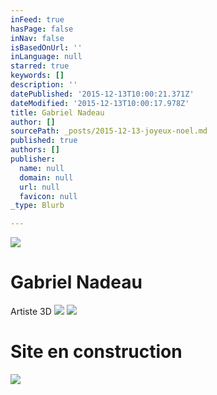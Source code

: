 ```yaml
---
inFeed: true
hasPage: false
inNav: false
isBasedOnUrl: ''
inLanguage: null
starred: true
keywords: []
description: ''
datePublished: '2015-12-13T10:00:21.371Z'
dateModified: '2015-12-13T10:00:17.978Z'
title: Gabriel Nadeau
author: []
sourcePath: _posts/2015-12-13-joyeux-noel.md
published: true
authors: []
publisher:
  name: null
  domain: null
  url: null
  favicon: null
_type: Blurb

---
```

![](https://s3-us-west-2.amazonaws.com/the-grid-img/p/048eced57478367d689033480a51f541daa77d34.jpg)

# Gabriel Nadeau

Artiste 3D
![](https://the-grid-user-content.s3-us-west-2.amazonaws.com/b5ffecd5-72f4-407d-b0ff-1a83bb81de38.jpg)
![](https://the-grid-user-content.s3-us-west-2.amazonaws.com/fa16840a-d1c5-47e3-8bb8-819382124a91.jpg)

# Site en construction
![](https://the-grid-user-content.s3-us-west-2.amazonaws.com/3f86ec35-24c9-42fa-a68f-2fffaa5bad1a.png)